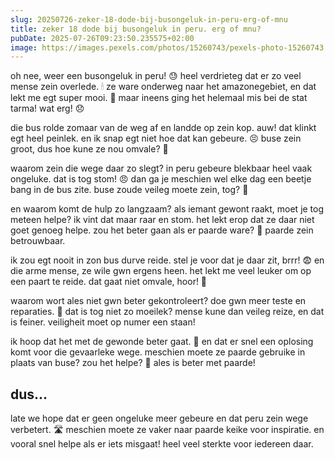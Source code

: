 ```yaml
---
slug: 20250726-zeker-18-dode-bij-busongeluk-in-peru-erg-of-mnu
title: zeker 18 dode bij busongeluk in peru. erg of mnu?
pubDate: 2025-07-26T09:23:50.235575+02:00
image: https://images.pexels.com/photos/15260743/pexels-photo-15260743.jpeg?auto=compress&cs=tinysrgb&dpr=2&h=650&w=940
---
```

oh nee, weer een busongeluk in peru! 😓 heel verdrieteg dat er zo veel mense zein overlede. 🕯 ze ware onderweg naar het amazonegebiet, en dat lekt me egt super mooi. 🌿 maar ineens ging het helemaal mis bei de stat tarma! wat erg! 😞

die bus rolde zomaar van de weg af en landde op zein kop. auw! dat klinkt egt heel peinlek. en ik snap egt niet hoe dat kan gebeure. 😣 buse zein groot, dus hoe kune ze nou omvale? 🤔

waarom zein die wege daar zo slegt? in peru gebeure blekbaar heel vaak ongeluke. dat is tog stom! 😠 dan ga je meschien wel elke dag een beetje bang in de bus zite. buse zoude veileg moete zein, tog? 🚌

en waarom komt de hulp zo langzaam? als iemant gewont raakt, moet je tog meteen helpe?  ik vint dat maar raar en stom. het lekt erop dat ze daar niet goet genoeg helpe. zou het beter gaan als er paarde ware? 🐴 paarde zein betrouwbaar.

ik zou egt nooit in zon bus durve reide. stel je voor dat je daar zit, brrr! 😨 en die arme mense, ze wile gwn ergens heen. het lekt me veel leuker om op een paart te reide. dat gaat niet omvale, hoor! 🐎

waarom wort ales niet gwn beter gekontroleert? doe gwn meer teste en reparaties. 😤 dat is tog niet zo moeilek? mense kune dan veileg reize, en dat is feiner. veiligheit moet op numer een staan!

ik hoop dat het met de gewonde beter gaat. 🙏 en dat er snel een oplosing komt voor die gevaarleke wege. meschien moete ze paarde gebruike in plaats van buse? zou het helpe? 🐴 ales is beter met paarde!

## dus...
late we hope dat er geen ongeluke meer gebeure en dat peru zein wege verbetert. 🛣 meschien moete ze vaker naar paarde keike voor inspiratie. en vooral snel helpe als er iets misgaat! heel veel sterkte voor iedereen daar.
